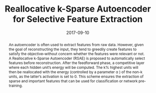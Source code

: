 ---
title: "Reallocative k-Sparse Autoencoder for Selective Feature Extraction"
authors: "Lester James V. Miranda"
date: 2017-09-10
category: research
publication: "Furuzuki Neurocomputing Systems Laboratory"
thumbnail: "/assets/jpg/thumbs/fall-2017-proposal-report.pdf.jpg"
abstract: "An autoencoder is often used to extract features from raw data. However, given the goal of reconstructing the input, they tend to greedily create features to satisfy the objective–without concern whether the features were relevant or not. A Reallocative k-Sparse Autoencoder (RSAE) is proposed to automatically select features before reconstruction. After the feedforward phase, a competitive layer where each hidden unit’s energy will be computed. The k% highest units will then be reallocated with the energy (controlled by a parameter α ) of the non-k units, as the latter’s activation is set to 0. This scheme ensures the extraction of sparse and important features that can be used for classification or network pre-training."
---
